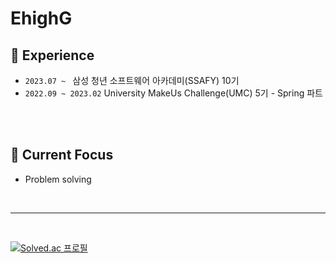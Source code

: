 # EhighG

<!--
**EhighG/EhighG** is a ✨ _special_ ✨ repository because its `README.md` (this file) appears on your GitHub profile.

Here are some ideas to get you started:

- 🔭 I’m currently working on ...
- 🌱 I’m currently learning ...
- 👯 I’m looking to collaborate on ...
- 🤔 I’m looking for help with ...
- 💬 Ask me about ...
- 📫 How to reach me: ...
- 😄 Pronouns: ...
- ⚡ Fun fact: ...
-->


## :rocket: Experience
- `2023.07 ~ ` 삼성 청년 소프트웨어 아카데미(SSAFY) 10기
- `2022.09 ~ 2023.02` University MakeUs Challenge(UMC) 5기 - Spring 파트

<br><br>

## :dart: Current Focus
- Problem solving

<br>

---
<br>

[![Solved.ac
프로필](http://mazassumnida.wtf/api/v2/generate_badge?boj=ehigh)](https://solved.ac/ehigh)
